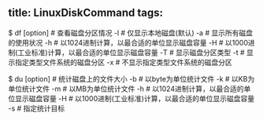 title: LinuxDiskCommand
tags:
---

$ df [option]    # 查看磁盘分区情况
    -l      # 仅显示本地磁盘(默认)
    -a      # 显示所有磁盘的使用状况
    -h      # 以1024进制计算，以最合适的单位显示磁盘容量
    -H      # 以1000进制(工业标准)计算，以最合适的单位显示磁盘容量
    -T      # 显示磁盘分区类型
    -t <type>   # 显示指定类型文件系统的磁盘分区
    -x <type>   # 不显示指定类型文件系统的磁盘分区

$ du [option]  # 统计磁盘上的文件大小
    -b      # 以byte为单位统计文件
    -k      # 以KB为单位统计文件
    -m      # 以MB为单位统计文件
    -h      # 以1024进制计算，以最合适的单位显示磁盘容量
    -H      # 以1000进制(工业标准)计算，以最合适的单位显示磁盘容量
    -s      # 指定统计目标
